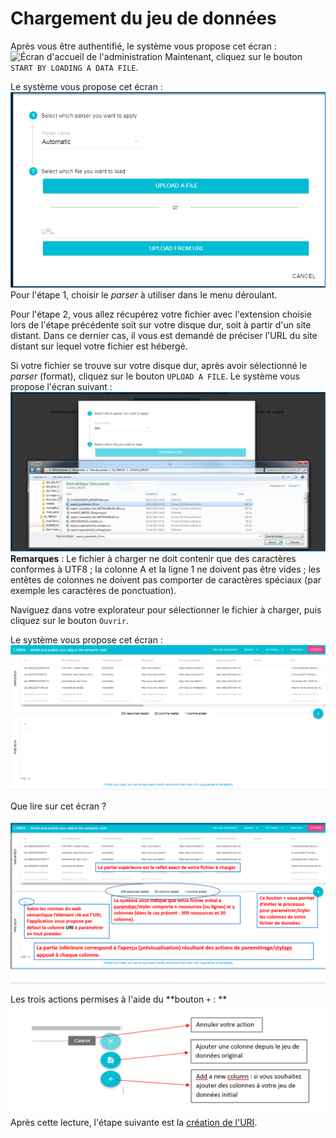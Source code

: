 # Chargement du jeu de données

Après vous être authentifié, le système vous propose cet écran : ![Écran d'accueil de l'administration](/assets/écranacceuil.png)
Maintenant, cliquez sur le bouton `START BY LOADING A DATA FILE`.

Le système vous propose cet écran : ![Fenêtre de chargement des données](/assets/écranchargementdonnées2.png)
Pour l'étape 1, choisir le _parser_ à utiliser dans le menu déroulant.

Pour l'étape 2, vous allez récupérez votre fichier avec l'extension choisie lors de l'étape précédente soit sur votre disque dur, soit à partir d'un site distant. Dans ce dernier cas, il vous est demandé de préciser l'URL du site distant sur lequel votre fichier est hébergé.

Si votre fichier se trouve sur votre disque dur, après avoir sélectionné le _parser_ \(format\), cliquez sur le bouton `UPLOAD A FILE`. Le système vous propose l'écran suivant : ![Fenêtre de l'explorateur de fichiers](/assets/écranchargementdonnées3.png)
**Remarques** : Le fichier à charger ne doit contenir que des caractères conformes à UTF8 ; la colonne A et la ligne 1 ne doivent pas être vides ; les entêtes de colonnes ne doivent pas comporter de caractères spéciaux \(par exemple les caractères de ponctuation\).

Naviguez dans votre explorateur pour sélectionner le fichier à charger, puis cliquez sur le bouton `Ouvrir`.

Le système vous propose cet écran :![Affichage des données importées](/assets/écranchargementdonnées4.png)

Que lire sur cet écran ?

![Écran d'administration annoté](/assets/écranchargementdonnées5.png)

Les trois actions permises à l'aide du **bouton `+` : **
![Les boutons d'ajout de colonne](/assets/écranchargementdonnées6.png)
Après cette lecture, l'étape suivante est la [création de l'URI](/ProcessusPublication/CreationURI/README.md).

